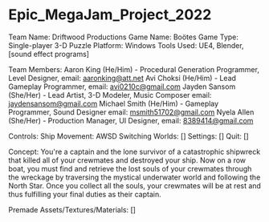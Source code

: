 # Epic_MegaJam_Project_2022

Team Name: Driftwood Productions
Game Name: Boötes
Game Type: Single-player 3-D Puzzle
Platform: Windows
Tools Used: UE4, Blender, [sound effect programs]

Team Members: 
  Aaron King (He/Him) - Procedural Generation Programmer, Level Designer, email: aaronking@att.net
  Avi Choksi (He/Him) - Lead Gameplay Programmer, email: avi0210c@gmail.com
  Jayden Sansom (She/Her) - Lead Artist, 3-D Modeler, Music Composer email: jaydensansom@gmail.com
  Michael Smith (He/Him) - Gameplay Programmer, Sound Designer email: msmith51702@gmail.com
  Nyela Allen (She/Her) - Production Manager, UI Designer, email: 8389414@gmail.com

Controls:
  Ship Movement: AWSD
  Switching Worlds: []
  Settings: []
  Quit: []

Concept: 
  You're a captain and the lone survivor of a catastrophic shipwreck that killed all of your crewmates and destroyed your ship. Now on a row boat, you must find and retrieve the lost souls of your crewmates through the wreckage by traversing the mystical underwater world and following the North Star. Once you collect all the souls, your crewmates will be at rest and thus fulfilling your final duties as their captain.

Premade Assets/Textures/Materials: []
